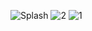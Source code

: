 ![Splash](https://github.com/Rachesh79/Android-Weather-Application/assets/76892020/7150cf78-a1b8-4ee4-8dd8-11e0808340b9)
![2](https://github.com/Rachesh79/Android-Weather-Application/assets/76892020/2aec6c36-7baf-440b-b3ee-90a7484c669d)
![1](https://github.com/Rachesh79/Android-Weather-Application/assets/76892020/16a1fadd-b2d8-4978-ab6b-c643e378e98f)
